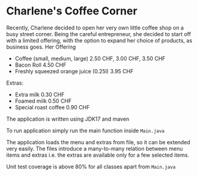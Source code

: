 # Charlene's Coffee Corner

Recently, Charlene decided to open her very own little coffee shop on a busy street corner.
Being the careful entrepreneur, she decided to start off with a limited offering, with the option to expand her choice of products, as  business goes.
Her Offering
- Coffee (small, medium, large) 2.50 CHF, 3.00 CHF, 3.50 CHF
- Bacon Roll 4.50 CHF
- Freshly squeezed orange juice (0.25l) 3.95 CHF

Extras:
- Extra milk 0.30 CHF
- Foamed milk 0.50 CHF
- Special roast coffee 0.90 CHF 

The application is written using JDK17 and maven

To run application simply run the main function inside `Main.java`

The application loads the menu and extras from file, so it can be extended very easily.
The files introduce a many-to-many relation between menu items and extras i.e. the extras are available only for a few selected items. 

Unit test coverage is above 80% for all classes apart from `Main.java`


